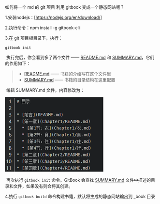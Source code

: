 如何将一个 md  的 git 项目 利用 gitbook 变成一个静态网站呢？

1.安装nodejs：[https://nodejs.org/en/download/]

2.执行命令：npm install -g gitbook-cli

3.在 git 项目根目录下，执行：

```shell
gitbook init
```

​	执行完后，你会看到多了两个文件 —— [README.md](http://readme.md/) 和 [SUMMARY.md](http://summary.md/)，它们的作用如下：

> - [README.md](http://readme.md/) —— 书籍的介绍写在这个文件里
> - [SUMMARY.md](http://summary.md/) —— 书籍的目录结构在这里配置

​	编辑 SUMMARY.md 文件，内容修改为：

![image-20200515142359412](notes/image/image-20200515142359412.png)

​	再次执行 `gitbook init` 命令。GitBook 会查找 [SUMMARY.md](http://summary.md/) 文件中描述的目录和文件，如果没有则会将其创建。

4.执行 `gitbook build` 命令构建书籍，默认将生成的静态网站输出到 _book 目录